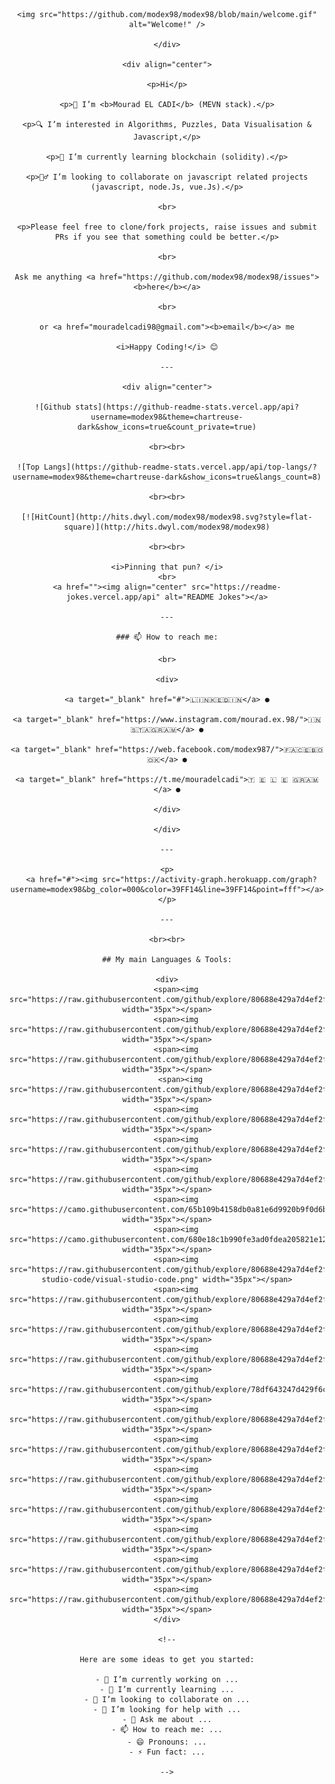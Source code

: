 <div align="center" width="50">

    <img src="https://github.com/modex98/modex98/blob/main/welcome.gif" alt="Welcome!" />
    
    </div>
    
    <div align="center">
    
    <p>Hi</p>
    
    <p>👾 I’m <b>Mourad EL CADI</b> (MEVN stack).</p>
    
    <p>🔍 I’m interested in Algorithms, Puzzles, Data Visualisation & Javascript,</p>
    
    <p>🌳 I’m currently learning blockchain (solidity).</p>
    
    <p>🦸‍♂️ I’m looking to collaborate on javascript related projects (javascript, node.Js, vue.Js).</p>
    
    <br>
    
    <p>Please feel free to clone/fork projects, raise issues and submit PRs if you see that something could be better.</p>
    
    <br>
    
    Ask me anything <a href="https://github.com/modex98/modex98/issues"><b>here</b></a>
    
    <br>
    
    or <a href="mouradelcadi98@gmail.com"><b>email</b></a> me
    
    <i>Happy Coding!</i> 😊
    
    ---
    
    <div align="center">
    
    ![Github stats](https://github-readme-stats.vercel.app/api?username=modex98&theme=chartreuse-dark&show_icons=true&count_private=true)
    
    <br><br>
    
    ![Top Langs](https://github-readme-stats.vercel.app/api/top-langs/?username=modex98&theme=chartreuse-dark&show_icons=true&langs_count=8)
    
    <br><br>
    
    [![HitCount](http://hits.dwyl.com/modex98/modex98.svg?style=flat-square)](http://hits.dwyl.com/modex98/modex98)
    
    <br><br>
    
    <i>Pinning that pun? </i>
    <br>
    <a href=""><img align="center" src="https://readme-jokes.vercel.app/api" alt="README Jokes"></a>
    
    ---
    
    ### 📫 How to reach me:
    
    <br>
    
    <div>
    
    <a target="_blank" href="#">🇱​🇮​🇳​🇰​🇪​🇩​🇮​🇳​</a> ●
    
    <a target="_blank" href="https://www.instagram.com/mourad.ex.98/">🇮​🇳​🇸​🇹​🇦​🇬​🇷​🇦​🇲​</a> ●
    
    <a target="_blank" href="https://web.facebook.com/modex987/">🇫​🇦​🇨​🇪​🇧​🇴​🇴​🇰​</a> ●
    
    <a target="_blank" href="https://t.me/mouradelcadi">🇹 🇪 🇱 🇪 🇬​🇷​🇦​🇲</a> ●
    
    </div>
    
    </div>
    
    ---
    
    <p>
      <a href="#"><img src="https://activity-graph.herokuapp.com/graph?username=modex98&bg_color=000&color=39FF14&line=39FF14&point=fff"></a>
    </p>
    
    ---
    
    <br><br>
    
    ## My main Languages & Tools:
    
    <div>
        <span><img src="https://raw.githubusercontent.com/github/explore/80688e429a7d4ef2fca1e82350fe8e3517d3494d/topics/html/html.png" width="35px"></span>
        <span><img src="https://raw.githubusercontent.com/github/explore/80688e429a7d4ef2fca1e82350fe8e3517d3494d/topics/css/css.png" width="35px"></span>
        <span><img src="https://raw.githubusercontent.com/github/explore/80688e429a7d4ef2fca1e82350fe8e3517d3494d/topics/javascript/javascript.png" width="35px"></span>
          <span><img src="https://raw.githubusercontent.com/github/explore/80688e429a7d4ef2fca1e82350fe8e3517d3494d/topics/typescript/typescript.png" width="35px"></span>
        <span><img src="https://raw.githubusercontent.com/github/explore/80688e429a7d4ef2fca1e82350fe8e3517d3494d/topics/php/php.png" width="35px"></span>
        <span><img src="https://raw.githubusercontent.com/github/explore/80688e429a7d4ef2fca1e82350fe8e3517d3494d/topics/tailwind/tailwind.png" width="35px"></span>
        <span><img src="https://raw.githubusercontent.com/github/explore/80688e429a7d4ef2fca1e82350fe8e3517d3494d/topics/bootstrap/bootstrap.png" width="35px"></span>
        <span><img src="https://camo.githubusercontent.com/65b109b4158db0a81e6d9920b9f0d6bf0617ba825e9ce3189b4353ea975b4069/68747470733a2f2f6c61726176656c2e636f6d2f696d672f6c6f676f6d61726b2e6d696e2e737667" width="35px"></span>
        <span><img src="https://camo.githubusercontent.com/680e18c1b990fe3ad0fdea205821e128dda61434b260aa292982c958388b7888/68747470733a2f2f7777772e696465656d617469632e636f6d2f77702d636f6e74656e742f75706c6f6164732f323031382f30352f6c6f676f2d5675652d4a532e706e67" width="35px"></span>
        <span><img src="https://raw.githubusercontent.com/github/explore/80688e429a7d4ef2fca1e82350fe8e3517d3494d/topics/visual-studio-code/visual-studio-code.png" width="35px"></span>
        <span><img src="https://raw.githubusercontent.com/github/explore/80688e429a7d4ef2fca1e82350fe8e3517d3494d/topics/mysql/mysql.png" width="35px"></span>
        <span><img src="https://raw.githubusercontent.com/github/explore/80688e429a7d4ef2fca1e82350fe8e3517d3494d/topics/mongodb/mongodb.png" width="35px"></span>
        <span><img src="https://raw.githubusercontent.com/github/explore/80688e429a7d4ef2fca1e82350fe8e3517d3494d/topics/git/git.png" width="35px"></span>
        <span><img src="https://raw.githubusercontent.com/github/explore/78df643247d429f6cc873026c0622819ad797942/topics/github/github.png" width="35px"></span>
        <span><img src="https://raw.githubusercontent.com/github/explore/80688e429a7d4ef2fca1e82350fe8e3517d3494d/topics/python/python.png" width="35px"></span>
        <span><img src="https://raw.githubusercontent.com/github/explore/80688e429a7d4ef2fca1e82350fe8e3517d3494d/topics/linux/linux.png" width="35px"></span>
        <span><img src="https://raw.githubusercontent.com/github/explore/80688e429a7d4ef2fca1e82350fe8e3517d3494d/topics/terminal/terminal.png" width="35px"></span>
        <span><img src="https://raw.githubusercontent.com/github/explore/80688e429a7d4ef2fca1e82350fe8e3517d3494d/topics/sql/sql.png" width="35px"></span>
        <span><img src="https://raw.githubusercontent.com/github/explore/80688e429a7d4ef2fca1e82350fe8e3517d3494d/topics/wordpress/wordpress.png" width="35px"></span>
        <span><img src="https://raw.githubusercontent.com/github/explore/80688e429a7d4ef2fca1e82350fe8e3517d3494d/topics/nodejs/nodejs.png" width="35px"></span>
        <span><img src="https://raw.githubusercontent.com/github/explore/80688e429a7d4ef2fca1e82350fe8e3517d3494d/topics/express/express.png" width="35px"></span>
    </div>
    
    <!--
    
    Here are some ideas to get you started:
    
    - 🔭 I’m currently working on ...
    - 🌱 I’m currently learning ...
    - 👯 I’m looking to collaborate on ...
    - 🤔 I’m looking for help with ...
    - 💬 Ask me about ...
    - 📫 How to reach me: ...
    - 😄 Pronouns: ...
    - ⚡ Fun fact: ...
    
    -->
    
